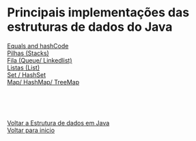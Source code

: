# Principais implementações das estruturas de dados do Java

[Equals and hashCode](/Arquivos/Conteudo/2%20-%20Conhecendo%20a%20linguagem%20Java/2.5.8.1%20Equals%20and%20hashcode.md)<br>
[Pilhas (Stacks)](/Arquivos/Conteudo/2%20-%20Conhecendo%20a%20linguagem%20Java/2.5.8.2%20Pilhas.md)<br>
[Fila (Queue/ Linkedlist)](/Arquivos/Conteudo/2%20-%20Conhecendo%20a%20linguagem%20Java/2.5.8.3%20Fila.md)<br>
[Listas (List)](/Arquivos/Conteudo/2%20-%20Conhecendo%20a%20linguagem%20Java/2.5.8.4%20Lista.md)<br>
[Set / HashSet](/Arquivos/Conteudo/2%20-%20Conhecendo%20a%20linguagem%20Java/2.5.8.5%20Set%20hashset.md)<br>
[Map/ HashMap/ TreeMap](/Arquivos/Conteudo/2%20-%20Conhecendo%20a%20linguagem%20Java/2.5.8.6%20Map%20hashmap%20treemap.md)

<br>

<br>

<br>

[Voltar a Estrutura de dados em Java](/Arquivos/Conteudo/2%20-%20Conhecendo%20a%20linguagem%20Java/2.5%20Estrutura%20de%20dados%20em%20java.md)<br>
[Voltar para inicio](/README.md)

